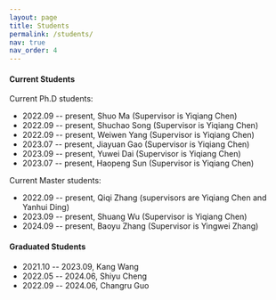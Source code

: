 ```yaml
---
layout: page
title: Students
permalink: /students/
nav: true
nav_order: 4
---
```


#### Current Students

Current Ph.D students:

- 2022.09 -- present, Shuo Ma (Supervisor is Yiqiang Chen)
- 2022.09 -- present, Shuchao Song (Supervisor is Yiqiang Chen)
- 2022.09 -- present, Weiwen Yang (Supervisor is Yiqiang Chen)
- 2023.07 -- present, Jiayuan Gao (Supervisor is Yiqiang Chen)
- 2023.09 -- present, Yuwei Dai (Supervisor is Yiqiang Chen)
- 2023.07 -- present, Haopeng Sun (Supervisor is Yiqiang Chen)

Current Master students:

- 2022.09 -- present, Qiqi Zhang (supervisors are Yiqiang Chen and Yanhui Ding)
- 2023.09 -- present, Shuang Wu (Supervisor is Yiqiang Chen)
- 2024.09 -- present, Baoyu Zhang (Supervisor is Yingwei Zhang)


#### Graduated Students

- 2021.10 -- 2023.09, Kang Wang
- 2022.05 -- 2024.06, Shiyu Cheng
- 2022.09 -- 2024.06, Changru Guo 

<!-- #### Collaborators in Computer Sciences

- Ziyu Jia, Institute of Automation, Chinese Academy of Sciences
- Bingbing Jiang, Hangzhou Normal University -->

<!-- #### Collaborators in Healthecare and other fields

- Zeping Lv, 
- -->
